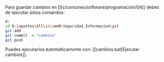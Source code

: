 Para guardar cambios en [[ic/comunes/software/programación/Git]] debes de ejecutar estos comandos:

```bash
d:
cd D:\apuntes\All\ic\sem8\Seguridad_Informacion\git
git add .
git commit -m "cambios"
git push
```

Puedes ejecutarlos automáticamente con: [[cambios.bat|Ejecutar cambios]].